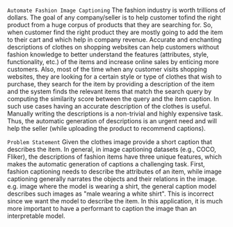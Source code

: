 ``Automate Fashion Image Captioning``
The fashion industry is worth trillions of dollars. The goal of any company/seller is to help customer tofind the right product from a huge corpus of products that they are searching for. So, when customer find the right product they are mostly going to add the item to their cart and which help in company revenue.
Accurate and enchanting descriptions of clothes on shopping websites can help customers without fashion knowledge to better understand the features (attributes, style, functionality, etc.) of the items and increase online sales by enticing more customers. Also, most of the time when any customer visits shopping websites, they are looking for a certain style or type of clothes that wish to purchase, they search for the item by providing a description of the item and the system finds the relevant items that match the search query by computing the similarity score between the query and the item caption. In such use cases having an accurate description of the clothes is useful.
Manually writing the descriptions is a non-trivial and highly expensive task. Thus, the automatic generation of descriptions is an urgent need and will help the seller (while uploading the product to recommend captions). 


`Problem Statement`
Given the clothes image provide a short caption that describes the item. In general, in image captioning datasets (e.g., COCO, Fliker), the descriptions of fashion items have three unique features, which makes the automatic generation of captions a challenging task. First, fashion captioning needs to describe the attributes of an item, while image captioning generally narrates the objects and their relations in the image.
e.g. image where the model is wearing a shirt, the general caption model describes such images as "male wearing a white shirt". This is incorrect since we want the model to describe the item. In this application, it is much more important to have a performant to caption the image than an interpretable model. 

